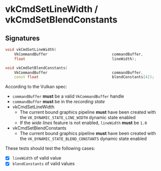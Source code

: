 # vkCmdSetLineWidth / vkCmdSetBlendConstants

## Signatures
```c++
void vkCmdSetLineWidth(
    VkCommandBuffer                             commandBuffer,
    float                                       lineWidth);

void vkCmdSetBlendConstants(
    VkCommandBuffer                             commandBuffer,
    const float                                 blendConstants[4]);
```


According to the Vulkan spec:
- `commandBuffer` **must** be a valid `VkCommandBuffer` handle
- `commandBuffer` **must** be in the *recording state*
- vkCmdSetLineWidth
  - The current bound graphics pipeline **must** have been created with the
  `VK_DYNAMIC_STATE_LINE_WIDTH` dynamic state enabled
  - If the *wide lines* feature is not enabled, `lineWidth` **must** be `1.0`
- vkCmdSetBlendConstants
  - The current bound graphics pipeline **must** have been created with the
  `VK_DYNAMIC_STATE_BLEND_CONSTANTS` dynamic state enabled

These tests should test the following cases:
- [x] `lineWidth` of valid value
- [x] `blendConstants` of valid values
